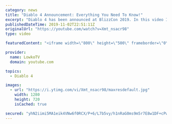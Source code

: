 ```yaml
---
category: news
title: "Diablo 4 Announcement: Everything You Need To Know!"
excerpt: "Diablo 4 has been announced at BlizzCon 2019. In this video I go over everything you need to know about this upcoming Blizzard Entertainment game."
publishedDateTime: 2019-11-02T22:51:11Z
originalUrl: "https://youtube.com/watch?v=Xmt_nsacr98"
type: video

featuredContent: "<iframe width=\"800\" height=\"500\" frameborder=\"0\" src=\"https://www.youtube.com/embed/Xmt_nsacr98\" allow=\"accelerometer; autoplay; encrypted-media; gyroscope; picture-in-picture\" allowfullscreen></iframe>"

provider:
  name: LowkoTV
  domain: youtube.com

topics:
  - Diablo 4

images:
  - url: "https://i.ytimg.com/vi/Xmt_nsacr98/maxresdefault.jpg"
    width: 1280
    height: 720
    isCached: true

secured: "yhN2iimi5MA1eik4VNw6f0RCX/P+6/L7b5vy/h1nRaG0ms9m5r7E8w1DF+cPwroQuq/yaHAff+S6/W6G/gMsMY2J9Pgj+/iGiTzBoeG/NwlSk+qpqbjnWhJkDqzCMEZAC23Xy4OJK5lKIkcm1NqI/PEIaLbRPZWOejcb6sp2vDrfyi67B84wdeWn4QN3R3S1vAOqYWE7rEdIfb8D1XHBoq6w1RCzy37ysh2d8Is3urw7WLQ4eWeiCNbSNhGq1FC2ZBkpdjFfeaGAscEk1hOP1nSD/Q5mhhoFaK+6yfrMaEjcn/gKuinJRWPKZy+gsBRLb25q8HgETXLfDFlpsYOjPSlJ6FQycM+A4wAVZveefhOq8dmhQTQzCwCvQo+h180Irmt6kmZMrGnaMaq5tg50Nr0kNoGKkEbphNeFJR67/amw7PiPmvPhznLQ7KOg4DT6;zb8S/GyVJE2wncqdDL/E1A=="
---
```



